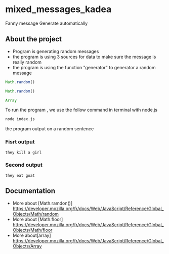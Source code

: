 # mixed_messages_kadea
Fanny message Generate automatically 
## About the project  

- Program is generating random messages
- the program is using 3 sources for data to make sure the message is really random
- the program is using the function "generator" to generator a random message


```javascript
Math.random()
```
```javascript
Math.random()
```
```javascript
Array
```

 To run the program , we use the follow command in terminal with node.js
```bash
node index.js
```
the program output on a random sentence
### Fisrt output
```text
they kill a girl
```
### Second output
```text
they eat goat
```


## Documentation
- More about [Math.ramdon()] https://developer.mozilla.org/fr/docs/Web/JavaScript/Reference/Global_Objects/Math/random 
- More about [Math.floor] https://developer.mozilla.org/fr/docs/Web/JavaScript/Reference/Global_Objects/Math/floor
- More about[array] https://developer.mozilla.org/fr/docs/Web/JavaScript/Reference/Global_Objects/Array


